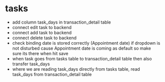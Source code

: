 # tasks

- add column task_days in transaction_detail table
- connect edit task to backend
- connect add task to backend
- connect delete task to backend
- check binding date is stored correctly (Appointment date) if dropdown is not disturbed cause Appointment date is coming as default so make sure its there when hit save
- when task goes from tasks table to transaction_detail table then also transfer task_days
- where we are reading task_days directly from tasks table, read task_days from transaction_detail table